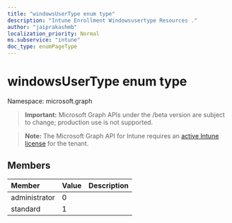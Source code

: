 ```yaml
---
title: "windowsUserType enum type"
description: "Intune Enrollment Windowsusertype Resources ."
author: "jaiprakashmb"
localization_priority: Normal
ms.subservice: "intune"
doc_type: enumPageType
---
```


# windowsUserType enum type

Namespace: microsoft.graph

> **Important:** Microsoft Graph APIs under the /beta version are subject to change; production use is not supported.

> **Note:** The Microsoft Graph API for Intune requires an [active Intune license](https://go.microsoft.com/fwlink/?linkid=839381) for the tenant.



## Members
|Member|Value|Description|
|:---|:---|:---|
|administrator|0||
|standard|1||